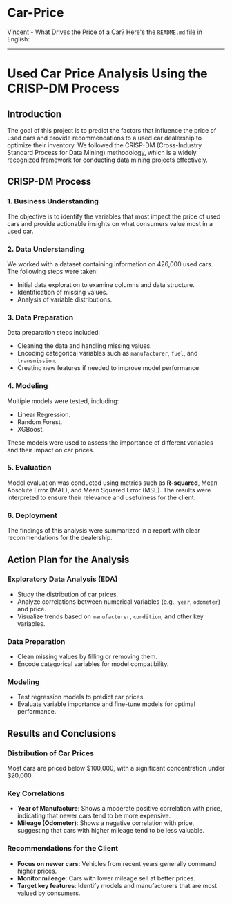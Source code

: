 # Car-Price
Vincent - What Drives the Price of a Car? 
Here's the `README.md` file in English:

---

# Used Car Price Analysis Using the CRISP-DM Process

## Introduction
The goal of this project is to predict the factors that influence the price of used cars and provide recommendations to a used car dealership to optimize their inventory. We followed the CRISP-DM (Cross-Industry Standard Process for Data Mining) methodology, which is a widely recognized framework for conducting data mining projects effectively.

## CRISP-DM Process

### 1. Business Understanding
The objective is to identify the variables that most impact the price of used cars and provide actionable insights on what consumers value most in a used car.

### 2. Data Understanding
We worked with a dataset containing information on 426,000 used cars. The following steps were taken:
- Initial data exploration to examine columns and data structure.
- Identification of missing values.
- Analysis of variable distributions.

### 3. Data Preparation
Data preparation steps included:
- Cleaning the data and handling missing values.
- Encoding categorical variables such as `manufacturer`, `fuel`, and `transmission`.
- Creating new features if needed to improve model performance.

### 4. Modeling
Multiple models were tested, including:
- Linear Regression.
- Random Forest.
- XGBoost.

These models were used to assess the importance of different variables and their impact on car prices.

### 5. Evaluation
Model evaluation was conducted using metrics such as **R-squared**, Mean Absolute Error (MAE), and Mean Squared Error (MSE). The results were interpreted to ensure their relevance and usefulness for the client.

### 6. Deployment
The findings of this analysis were summarized in a report with clear recommendations for the dealership.

## Action Plan for the Analysis

### Exploratory Data Analysis (EDA)
- Study the distribution of car prices.
- Analyze correlations between numerical variables (e.g., `year`, `odometer`) and price.
- Visualize trends based on `manufacturer`, `condition`, and other key variables.

### Data Preparation
- Clean missing values by filling or removing them.
- Encode categorical variables for model compatibility.

### Modeling
- Test regression models to predict car prices.
- Evaluate variable importance and fine-tune models for optimal performance.

## Results and Conclusions

### Distribution of Car Prices
Most cars are priced below $100,000, with a significant concentration under $20,000.

### Key Correlations
- **Year of Manufacture**: Shows a moderate positive correlation with price, indicating that newer cars tend to be more expensive.
- **Mileage (Odometer)**: Shows a negative correlation with price, suggesting that cars with higher mileage tend to be less valuable.

### Recommendations for the Client
- **Focus on newer cars**: Vehicles from recent years generally command higher prices.
- **Monitor mileage**: Cars with lower mileage sell at better prices.
- **Target key features**: Identify models and manufacturers that are most valued by consumers.

